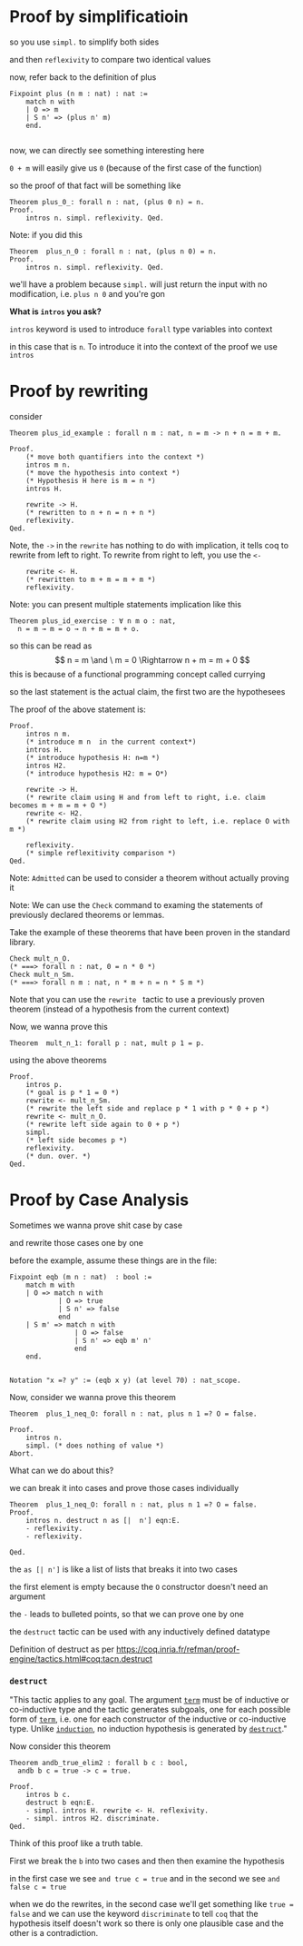 # Proof by simplificatioin 

so you use `simpl.` to simplify both sides

and then `reflexivity` to compare two identical values

now, refer back to the definition of plus 

```coq
Fixpoint plus (n m : nat) : nat :=
    match n with
    | O => m
    | S n' => (plus n' m)
    end.
 
```

now, we can directly see something interesting here

`0 + m` will easily give us `0` (because of the first case of the function)



so the proof of that fact will be something like 

```coq
Theorem plus_0_: forall n : nat, (plus 0 n) = n.
Proof.
    intros n. simpl. reflexivity. Qed.

```



Note: if you did this 

```coq
Theorem  plus_n_0 : forall n : nat, (plus n 0) = n.
Proof.
    intros n. simpl. reflexivity. Qed.
```

we'll have a problem because `simpl.` will just return the input with no modification, i.e. `plus n 0` and you're gon



__What is `intros` you ask?__

`intros` keyword is used to introduce `forall` type variables into context

in this case that is `n`. To introduce it into the context of the proof we use `intros`



# Proof by rewriting



consider

```coq
Theorem plus_id_example : forall n m : nat, n = m -> n + n = m + m.

Proof.
    (* move both quantifiers into the context *)
    intros m n.
    (* move the hypothesis into context *)
    (* Hypothesis H here is m = n *)
    intros H.

    rewrite -> H.
    (* rewritten to n + n = n + n *)
    reflexivity.
Qed.
```



Note, the `->` in the `rewrite` has nothing to do with implication, it tells coq to rewrite from left to right. To rewrite from right to left, you use the `<-`

```coq
    rewrite <- H.
    (* rewritten to m + m = m + m *)
    reflexivity.
```



Note: you can present multiple statements implication like this 



```coq
Theorem plus_id_exercise : ∀ n m o : nat,
  n = m → m = o → n + m = m + o.
```

so this can be read as 
$$
n = m \and \ m = 0 \Rightarrow n + m = m + 0
$$
this is because of a functional programming concept called currying 



so the last statement is the actual claim, the first two are the hypothesees



The proof of the above statement is:

```coq
Proof.
    intros n m.
    (* introduce m n  in the current context*)
    intros H.
    (* introduce hypothesis H: n=m *)
    intros H2.
    (* introduce hypothesis H2: m = O*)
    
    rewrite -> H.
    (* rewrite claim using H and from left to right, i.e. claim becomes m + m = m + O *)
    rewrite <- H2.
    (* rewrite claim using H2 from right to left, i.e. replace O with m *)

    reflexivity.
    (* simple reflexitivity comparison *)
Qed.
```





Note: `Admitted` can be used to consider a theorem without actually proving it 

Note: We can use the `Check` command to examing the statements of previously declared theorems or lemmas.

Take the example of these theorems that have been proven in the standard library.

```coq
Check mult_n_O.
(* ===> forall n : nat, 0 = n * 0 *)
Check mult_n_Sm.
(* ===> forall n m : nat, n * m + n = n * S m *)
```







Note that you can use the `rewrite ` tactic to use a previously proven theorem (instead of a hypothesis from the current context)





Now, we wanna prove this 

```coq
Theorem  mult_n_1: forall p : nat, mult p 1 = p.
```



using the above theorems 

```coq
Proof.
    intros p.
    (* goal is p * 1 = 0 *)
    rewrite <- mult_n_Sm.
    (* rewrite the left side and replace p * 1 with p * 0 + p *)
    rewrite <- mult_n_O.
    (* rewrite left side again to 0 + p *)
    simpl.
    (* left side becomes p *)
    reflexivity.
    (* dun. over. *)
Qed.
```



# Proof by Case Analysis

Sometimes we wanna prove shit case by case 

and rewrite those cases one by one

before the example, assume these things are in the file:

```coq
Fixpoint eqb (m n : nat)  : bool :=
    match m with
    | O => match n with
            | O => true
            | S n' => false
            end
    | S m' => match n with
                | O => false
                | S n' => eqb m' n'
                end
    end.


Notation "x =? y" := (eqb x y) (at level 70) : nat_scope.

```



Now, consider we wanna prove this theorem 

```coq
Theorem  plus_1_neq_O: forall n : nat, plus n 1 =? O = false.

```

```coq
Proof.
	intros n.
	simpl. (* does nothing of value *)
Abort.
```



What can we do about this? 

we can break it into cases and prove those cases individually 

```coq
Theorem  plus_1_neq_O: forall n : nat, plus n 1 =? O = false.
Proof.
    intros n. destruct n as [|  n'] eqn:E.
    - reflexivity.
    - reflexivity.

Qed.

```



the `as [| n']` is like a list of lists that breaks it into two cases

the first element is empty because the `O` constructor doesn't need an argument 

the `-` leads to bulleted points, so that we can prove one by one 



the `destruct` tactic can be used with any inductively defined datatype



Definition of destruct as per  <https://coq.inria.fr/refman/proof-engine/tactics.html#coq:tacn.destruct>

### `destruct`

"This tactic applies to any goal. The argument [`term`](https://coq.inria.fr/refman/language/core/basic.html#grammar-token-term) must be of inductive or co-inductive type and the tactic generates subgoals, one for each possible form of [`term`](https://coq.inria.fr/refman/language/core/basic.html#grammar-token-term), i.e. one for each constructor of the inductive or co-inductive type. Unlike [`induction`](https://coq.inria.fr/refman/proof-engine/tactics.html#coq:tacn.induction), no induction hypothesis is generated by [`destruct`](https://coq.inria.fr/refman/proof-engine/tactics.html#coq:tacn.destruct)."



Now consider this theorem

```coq
Theorem andb_true_elim2 : forall b c : bool,
  andb b c = true -> c = true.

```



```coq
Proof.
    intros b c.
    destruct b eqn:E.
    - simpl. intros H. rewrite <- H. reflexivity.
    - simpl. intros H2. discriminate.
Qed. 
```



Think of this proof like a truth table. 

First we break the `b` into two cases and then then examine the hypothesis 

in the first case we see `and true c = true` and in the second we see `and false c = true` 

when we do the rewrites, in the second case we'll get something like `true = false` and we can use the keyword `discriminate` to tell `coq` that the hypothesis itself doesn't work so there is only one plausible case and the other is a contradiction.



